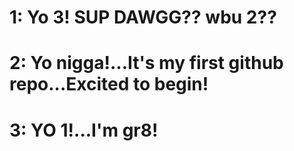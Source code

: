 # 1: Yo 3! SUP DAWGG?? wbu 2??

# 2: Yo nigga!...It's my first github repo...Excited to begin!

# 3: YO 1!...I'm gr8!
